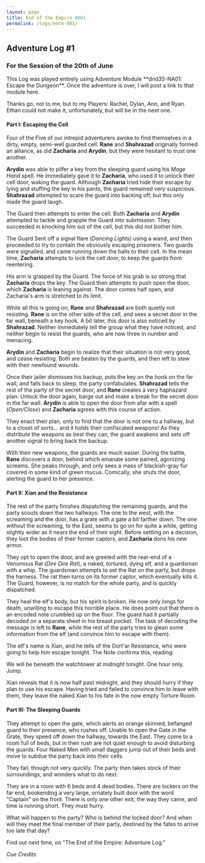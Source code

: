```yaml
---
layout: page
title: End of the Empire #001
permalink: /logs/eote-001/
---
```


## Adventure Log #1

### For the Session of the 20th of June

<div class="small box" markdown="1">
This Log was played entirely using Adventure Module **dnd35-NA01: Escape
the Dungeon**. Once the adventure is over, I will post a link to that
module here.

Thanks go, not to me, but to my Players: Rachel, Dylan, Ann, and Ryan.
Ethan could not make it, unfortunately, but will be in the next one.

</div>

#### Part I: Escaping the Cell

Four of the Five of our intrepid adventurers awoke to find themselves in
a dirty, empty, semi-well guarded cell. **Rane** and **Shahrazad**
originally formed an alliance, as did **Zacharia** and **Arydin**, but
they were hesitant to trust one another.

**Arydin** was able to pilfer a key from the sleeping guard using his
*Mage Hand* spell. He immediately gave it to **Zacharia**, who used it
to unlock their cell door, waking the guard. Although **Zacharia** tried
hide their escape by lying and stuffing the key in his pants, the guard
remained very suspicious. **Shahrazad** attempted to scare the guard
into backing off, but this only made the guard laugh.

The Guard then attempts to enter the cell. Both **Zacharia** and
**Arydin** attempted to tackle and grapple the Guard into submission.
They succeeded in knocking him out of the cell, but this did not bother
him.

The Guard Sent off a signal flare (*Dancing Lights*) using a wand, and
then proceeded to try to contain the obviously escaping prisoners. Two
guards were signalled, and came running down the halls to their cell. In
the mean time, **Zacharia** attempts to lock the cell door, to keep the
guards from reentering.

His arm is grasped by the Guard. The force of his grab is so strong that
**Zacharia** drops the key. The Guard then attempts to push open the
door, which **Zacharia** is leaning against. The door comes half open,
and Zacharia\'s arm is stretched to its limit.

While all this is going on, **Rane** and **Shahrazad** are both quietly
not resisting. **Rane** is on the other side of the cell, and sees a
secret door in the far wall, beneath a key hook. A bit later, this door
is also noticed by **Shahrazad**. Neither immediately tell the group
what they have noticed, and neither begin to resist the guards, who are
now three in number and menacing.

**Arydin** and **Zacharia** begin to realize that their situation is not
very good, and cease resisting. Both are beaten by the guards, and then
left to stew with their newfound wounds.

Once their jailer dismisses his backup, puts the key on the hook on the
far wall, and falls back to sleep, the party confabulates. **Shahrazad**
tells the rest of the party of the secret door, and **Rane** creates a
very haphazard plan: Unlock the door again, barge out and make a break
for the secret door in the far wall. **Arydin** is able to open the door
from afar with a spell (*Open/Close*) and **Zacharia** agrees with this
course of action.

They enact their plan, only to find that the door is not one to a
hallway, but to a closet of sorts... and it holds their confiscated
weapons! As they distribute the weapons as best they can, the guard
awakens and sets off another signal to bring back the backup.

With their new weapons, the guards are much easier. During the battle,
**Rane** discovers a door, behind which emanate some pained, agonizing
screams. She peaks through, and only sees a mass of blackish-gray fur
covered in some kind of green mucus. Comically, she shuts the door,
alerting the guard to her presence.

#### Part II: Xian and the Resistance

The rest of the party finishes dispatching the remaining guards, and the
party scouts down the two hallways: The one to the west, with the
screaming and the door, has a grate with a gate a bit farther down. The
one without the screaming, to the East, seems to go on for quite a
while, getting slightly wider as it nears the end of their sight. Before
settling on a decision, they loot the bodies of their former captors,
and ****Zacharia**** dons his new armor.

They opt to open the door, and are greeted with the rear-end of a
Venomous Rat (*Dire Dire Rat*), a naked, tortured, dying elf, and a
guardsman with a whip. The guardsman attempts to set the Rat on the
party, but drops the harness. The rat then turns on its former captor,
which eventually kills it. The Guard, however, is no match for the whole
party, and is quickly dispatched.

They heal the elf\'s body, but his spirit is broken. He now only longs
for death, unwilling to escape this horrible place. He does point out
that there is an encoded note crumbled up on the floor. The guard had it
partially decoded on a separate sheet in his breast pocket. The task of
decoding the message is left to **Rane**, while the rest of the party
tries to glean some information from the elf (and convince him to escape
with them).

The elf\'s name is Xian, and he tells of the Dort\'ar Resistance, who
were going to help him escape tonight. The Note confirms this, reading:

<div class="small box" markdown="1">
We will be beneath the watchtower at midnight tonight. One hour only.
Jump.

</div>

Xian reveals that it is now half past midnight, and they should hurry if
they plan to use his escape. Having tried and failed to convince him to
leave with them, they leave the naked Xian to his fate in the now empty
Torture Room.

#### Part III: The Sleeping Guards

They attempt to open the gate, which alerts an orange skinned, befanged
guard to their presence, who rushes off. Unable to open the Gate in the
Grate, they speed off down the hallway, towards the East. They come to a
room full of beds, but in their rush are not quiet enough to avoid
disturbing the guards. Four Naked Men with small daggers jump out of
their beds and move to subdue the party back into their cells.

They fail, though not very quickly. The party then takes stock of their
surroundings, and wonders what to do next.

They are in a room with 6 beds and 4 dead bodies. There are lockers on
the far end, bookending a very large, ornately built door with the word
\"Captain\" on the front. There is only one other exit, the way they
came, and time is running short. They must hurry.

What will happen to the party? Who is behind the locked door? And when
will they meet the final member of their party, destined by the fates to
arrive too late that day?

Find out next time, on \"The End of the Empire: Adventure Log.\"

*Cue Credits*

